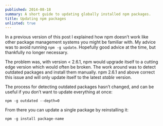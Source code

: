 ```yaml
---
published: 2014-08-18
summary: A short guide to updating globally installed npm packages.
title: Updating npm packages
unlisted: true
---
```


In a previous version of this post I explained how npm doesn’t work like other package management systems you might be familiar with. My advice was to avoid running `npm -g update`. Hopefully good advice at the time, but thankfully no longer necessary.

The problem was, with version < 2.6.1, npm would upgrade itself to a cutting edge version which would often be broken. The work around was to detect outdated packages and install them manually. npm 2.6.1 and above correct this issue and will only update itself to the latest *stable* version.

The process for detecting outdated packages hasn’t changed, and can be useful if you don’t want to update everything at once:

```shell
npm -g outdated --depth=0
```

From there you can update a single package by reinstalling it:

```shell
npm -g install package-name
```
